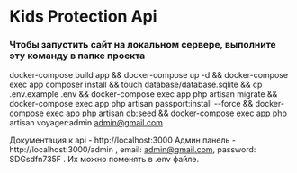 # Kids Protection Api

### Чтобы запустить сайт на локальном сервере, выполните эту команду в папке проекта

docker-compose build app && docker-compose up -d && docker-compose exec app composer install && touch database/database.sqlite && cp .env.example .env && docker-compose exec app php artisan migrate && docker-compose exec app php artisan passport:install --force && docker-compose exec app php artisan db:seed && docker-compose exec app php artisan voyager:admin admin@gmail.com

Документация к api - http://localhost:3000
Админ панель - http://localhost:3000/admin , email: admin@gmail.com, password: SDGsdfn735F . Их можно поменять в .env файле.
